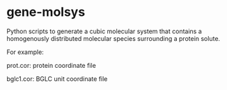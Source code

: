 # gene-molsys
Python scripts to generate a cubic molecular system that contains a homogenously distributed molecular species surrounding a protein solute.

For example:

prot.cor: protein coordinate file

bglc1.cor: BGLC unit coordinate file
